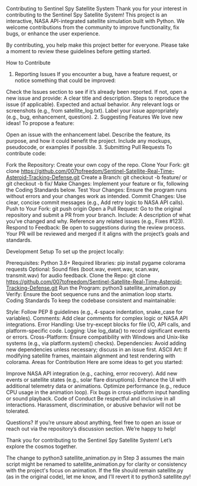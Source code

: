 Contributing to Sentinel Spy Satellite System
Thank you for your interest in contributing to the Sentinel Spy Satellite System! This project is an interactive, NASA API-integrated satellite simulation built with Python. We welcome contributions from the community to improve functionality, fix bugs, or enhance the user experience.

By contributing, you help make this project better for everyone. Please take a moment to review these guidelines before getting started.

How to Contribute
1. Reporting Issues
If you encounter a bug, have a feature request, or notice something that could be improved:

Check the Issues section to see if it’s already been reported.
If not, open a new issue and provide:
A clear title and description.
Steps to reproduce the issue (if applicable).
Expected and actual behavior.
Any relevant logs or screenshots (e.g., from satellite_log.txt).
Label your issue appropriately (e.g., bug, enhancement, question).
2. Suggesting Features
We love new ideas! To propose a feature:

Open an issue with the enhancement label.
Describe the feature, its purpose, and how it could benefit the project.
Include any mockups, pseudocode, or examples if possible.
3. Submitting Pull Requests
To contribute code:

Fork the Repository: Create your own copy of the repo.
Clone Your Fork: git clone https://github.com/007tofreedom/Sentinel-Satellite-Real-Time-Asteroid-Tracking-Defense.git
Create a Branch: git checkout -b feature/<your-feature-name> or git checkout -b fix/<bug-name>
Make Changes: Implement your feature or fix, following the Coding Standards below.
Test Your Changes: Ensure the program runs without errors and your changes work as intended.
Commit Changes: Use clear, concise commit messages (e.g., Add retry logic to NASA API calls).
Push to Your Fork: git push origin <your-branch-name>
Open a Pull Request: Go to the original repository and submit a PR from your branch. Include:
A description of what you’ve changed and why.
Reference any related issues (e.g., Fixes #123).
Respond to Feedback: Be open to suggestions during the review process.
Your PR will be reviewed and merged if it aligns with the project’s goals and standards.

Development Setup
To set up the project locally:

Prerequisites:
Python 3.8+
Required libraries: pip install pygame colorama requests
Optional: Sound files (boot.wav, event.wav, scan.wav, transmit.wav) for audio feedback.
Clone the Repo: git clone https://github.com/007tofreedom/Sentinel-Satellite-Real-Time-Asteroid-Tracking-Defense.git
Run the Program: python3 satellite_animation.py
Verify: Ensure the boot sequence runs and the animation loop starts.
Coding Standards
To keep the codebase consistent and maintainable:

Style: Follow PEP 8 guidelines (e.g., 4-space indentation, snake_case for variables).
Comments: Add clear comments for complex logic or NASA API integrations.
Error Handling: Use try-except blocks for file I/O, API calls, and platform-specific code.
Logging: Use log_data() to record significant events or errors.
Cross-Platform: Ensure compatibility with Windows and Unix-like systems (e.g., via platform.system() checks).
Dependencies: Avoid adding new dependencies unless necessary; discuss in an issue first.
ASCII Art: If modifying satellite frames, maintain alignment and test rendering with colorama.
Areas for Contribution
Here are some ideas to get you started:

Improve NASA API integration (e.g., caching, error recovery).
Add new events or satellite states (e.g., solar flare disruptions).
Enhance the UI with additional telemetry data or animations.
Optimize performance (e.g., reduce CPU usage in the animation loop).
Fix bugs in cross-platform input handling or sound playback.
Code of Conduct
Be respectful and inclusive in all interactions. Harassment, discrimination, or abusive behavior will not be tolerated.

Questions?
If you’re unsure about anything, feel free to open an issue or reach out via the repository’s discussion section. We’re happy to help!

Thank you for contributing to the Sentinel Spy Satellite System! Let’s explore the cosmos together.

The change to python3 satellite_animation.py in Step 3 assumes the main script might be renamed to satellite_animation.py for clarity or consistency with the project's focus on animation. If the file should remain satellite.py (as in the original code), let me know, and I’ll revert it to python3 satellite.py!
